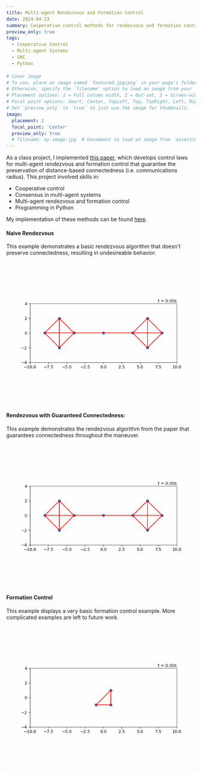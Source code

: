```yaml
---
title: Multi-agent Rendezvous and Formation Control
date: 2024-04-23
summary: Cooperative control methods for rendezvous and formation control that guarantee agent connectedness throughout the maneuver.
preview_only: true
tags:
  - Cooperative Control
  - Multi-agent Systems
  - GNC
  - Python

# Cover image
# To use, place an image named `featured.jpg/png` in your page's folder.
# Otherwise, specify the `filename` option to load an image from your `assets/media/` folder.
# Placement options: 1 = Full column width, 2 = Out-set, 3 = Screen-width
# Focal point options: Smart, Center, TopLeft, Top, TopRight, Left, Right, BottomLeft, Bottom, BottomRight
# Set `preview_only` to `true` to just use the image for thumbnails.
image:
  placement: 2
  focal_point: 'Center'
  preview_only: true
  # filename: my-image.jpg  # Uncomment to load an image from `assets/media/` instead.
---
```


As a class project, I implemented [this paper](https://ieeexplore.ieee.org/document/4285848), which develops control laws for multi-agent rendezvous and formation control that guarantee the preservation of distance-based connectedness (i.e. communications radius). This project involved skills in:

- Cooperative control
- Consensus in multi-agent systems
- Multi-agent rendezvous and formation control
- Programming in Python

My implementation of these methods can be found [here](https://github.com/lshums16/Connectedness-with-Rendezvous-and-Formation-Control).

#### Naive Rendezvous

This example demonstrates a basic rendezvous algorithm that doesn't preserve connectedness, resulting in undesireable behavior.

![screen reader text](naive.gif)

#### Rendezvous with Guaranteed Connectedness:

This example demonstrates the rendezvous algorithm from the paper that guarantees connectedness throughout the maneuver.

![screen reader text](rendezvous.gif)

#### Formation Control

This example displays a very basic formation control example. More complicated examples are left to future work.

![screen reader text](formation_control.gif)






